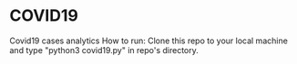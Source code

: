 # COVID19
Covid19 cases analytics
How to run:
Clone this repo to your local machine and type "python3 covid19.py" in repo's directory.
